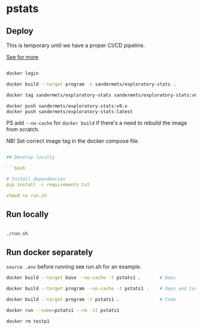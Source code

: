 # pstats

## Deploy

This is temporary until we have a proper CI/CD pipeline.

[See for more](https://stackoverflow.com/questions/51253987/building-a-multi-stage-dockerfile-with-target-flag-builds-all-stages-instead-o)

```bash

docker login

docker build --target program -t sandermets/exploratory-stats .

docker tag sandermets/exploratory-stats sandermets/exploratory-stats:v0.x

docker push sandermets/exploratory-stats:v0.x
docker push sandermets/exploratory-stats:latest
```

PS add `--no-cache` for `docker build` if there's a need to rebuild the image from scratch.

NB! Set correct image tag in the docker compose file.

```yaml

## Develop locally

```bash

# Install dependencies
pip install -r requirements.txt

chmod +x run.sh
```

## Run locally

```bash

./run.sh

```

## Run docker separately

`source .env` before running see run.sh for an example.

```bash
docker build --target base --no-cache -t pstats1 .       # Deps

docker build --target program --no-cache -t pstats1 .    # Deps and Code

docker build --target program -t pstats1 .               # Code

docker run --name=pstats1 --rm -it pstats1

docker rm testp1
```
